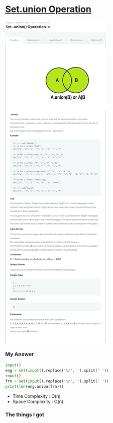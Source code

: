 # [Set.union Operation](https://www.hackerrank.com/challenges/py-set-union/problem)

![image](Problem.png)



### My Answer

```python
input()
eng = set(input().replace('\n','').split(' '))
input()
frn = set(input().replace('\n','').split(' '))
print(len(eng.union(frn)))
```

* Time Complexity : O(n)
* Space Complexity : O(n)



### The things I got
